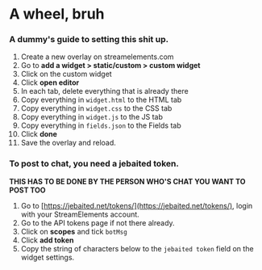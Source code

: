 # A wheel, bruh


### A dummy's guide to setting this shit up.

1. Create a new overlay on streamelements.com
1. Go to **add a widget > static/custom > custom widget**
1. Click on the custom widget
1. Click **open editor**
1. In each tab, delete everything that is already there
1. Copy everything in `widget.html` to the HTML tab
1. Copy everything in `widget.css` to the CSS tab
1. Copy everything in `widget.js` to the JS tab
1. Copy everything in `fields.json` to the Fields tab
1. Click **done**
1. Save the overlay and reload.


### To post to chat, you need a jebaited token.

**THIS HAS TO BE DONE BY THE PERSON WHO'S CHAT YOU WANT TO POST TOO**
1. Go to [https://jebaited.net/tokens/](https://jebaited.net/tokens/), login with your StreamElements account.
1. Go to the API tokens page if not there already.
1. Click on **scopes** and tick `botMsg`
1. Click **add token**
1. Copy the string of characters below to the `jebaited token` field on the widget settings.
